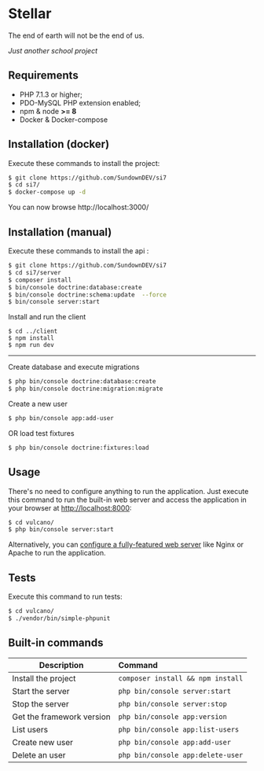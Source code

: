 # Stellar

The end of earth will not be the end of us.

*Just another school project*

Requirements
------------

  * PHP 7.1.3 or higher;
  * PDO-MySQL PHP extension enabled;
  * npm & node **>= 8**
  * Docker & Docker-compose

Installation (docker)
------------

Execute these commands to install the project:

```bash
$ git clone https://github.com/SundownDEV/si7
$ cd si7/
$ docker-compose up -d
```

You can now browse http://localhost:3000/


Installation (manual)
------------

Execute these commands to install the api :

```bash
$ git clone https://github.com/SundownDEV/si7
$ cd si7/server
$ composer install
$ bin/console doctrine:database:create
$ bin/console doctrine:schema:update  --force
$ bin/console server:start
```

Install and run the client

```
$ cd ../client
$ npm install
$ npm run dev
```

<hr>

Create database and execute migrations

```bash
$ php bin/console doctrine:database:create
$ php bin/console doctrine:migration:migrate
```

Create a new user

```bash
$ php bin/console app:add-user
```

OR load test fixtures

```bash
$ php bin/console doctrine:fixtures:load
```

Usage
-----

There's no need to configure anything to run the application. Just execute this
command to run the built-in web server and access the application in your
browser at <http://localhost:8000>:

```bash
$ cd vulcano/
$ php bin/console server:start
```

Alternatively, you can [configure a fully-featured web server][2] like Nginx
or Apache to run the application.

Tests
-----

Execute this command to run tests:

```bash
$ cd vulcano/
$ ./vendor/bin/simple-phpunit
```

Built-in commands
-----

|     Description    | Command           |
| ------------- |:-------------|
| Install the project | `composer install && npm install`      |
| Start the server      | `php bin/console server:start` |
| Stop the server      | `php bin/console server:stop`      |
| Get the framework version      | `php bin/console app:version`      |
| List users      | `php bin/console app:list-users`      |
| Create new user      | `php bin/console app:add-user`      |
| Delete an user      | `php bin/console app:delete-user`      |

[1]: https://symfony.com/doc/current/reference/requirements.html
[2]: https://symfony.com/doc/current/cookbook/configuration/web_server_configuration.html
